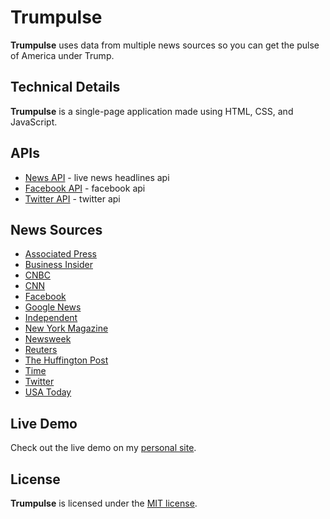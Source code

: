 # Trumpulse
**Trumpulse** uses data from multiple news sources so you can get the pulse of America under Trump.

## Technical Details
**Trumpulse** is a single-page application made using HTML, CSS, and JavaScript.

## APIs
* [News API](https://newsapi.org/) - live news headlines api
* [Facebook API](https://developers.facebook.com/) - facebook api
* [Twitter API](https://dev.twitter.com/) - twitter api

## News Sources
* [Associated Press](https://www.ap.org)
* [Business Insider]()
* [CNBC]()
* [CNN]()
* [Facebook]()
* [Google News]()
* [Independent]()
* [New York Magazine]()
* [Newsweek]()
* [Reuters]()
* [The Huffington Post]()
* [Time]()
* [Twitter]()
* [USA Today]()

## Live Demo
Check out the live demo on my [personal site](http://www.alanmorel.com/trump).

## License
**Trumpulse** is licensed under the [MIT license](LICENSE).
